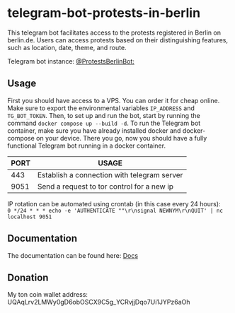 # telegram-bot-protests-in-berlin
This telegram bot facilitates access to the protests registered in Berlin on berlin.de. Users can access protests based on their distinguishing features, such as location, date, theme, and route.

Telegram bot instance: [@ProtestsBerlinBot:](https://t.me/ProtestsBerlinBot)

## Usage
First you should have access to a VPS. You can order it for cheap online. Make sure to export the environmental variables `IP_ADDRESS` and `TG_BOT_TOKEN`. Then, to set up and run the bot, start by running the command `docker compose up --build -d`.
To run the Telegram bot container, make sure you have already installed docker and docker-compose on your device. There you go, now you should have a fully functional Telegram bot running in a docker container.

| PORT | USAGE |
|------|-------|
| 443  | Establish a connection with telegram server |
| 9051 | Send a request to tor control for a new ip |

IP rotation can be automated using crontab (in this case every 24 hours):  
`0 */24 * * * echo -e 'AUTHENTICATE ""\r\nsignal NEWNYM\r\nQUIT' | nc localhost 9051`

## Documentation
The documentation can be found here: [Docs](https://mamdasn.github.io/telegram-bot-protests-in-berlin/)

## Donation
My ton coin wallet address: UQAqLrv2LMWy0gD6obOSCX9C5g_YCRvjjDqo7Ui1JYPz6aOh
